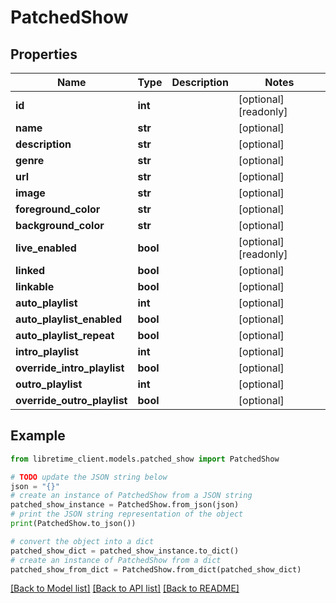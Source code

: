 # PatchedShow


## Properties

Name | Type | Description | Notes
------------ | ------------- | ------------- | -------------
**id** | **int** |  | [optional] [readonly] 
**name** | **str** |  | [optional] 
**description** | **str** |  | [optional] 
**genre** | **str** |  | [optional] 
**url** | **str** |  | [optional] 
**image** | **str** |  | [optional] 
**foreground_color** | **str** |  | [optional] 
**background_color** | **str** |  | [optional] 
**live_enabled** | **bool** |  | [optional] [readonly] 
**linked** | **bool** |  | [optional] 
**linkable** | **bool** |  | [optional] 
**auto_playlist** | **int** |  | [optional] 
**auto_playlist_enabled** | **bool** |  | [optional] 
**auto_playlist_repeat** | **bool** |  | [optional] 
**intro_playlist** | **int** |  | [optional] 
**override_intro_playlist** | **bool** |  | [optional] 
**outro_playlist** | **int** |  | [optional] 
**override_outro_playlist** | **bool** |  | [optional] 

## Example

```python
from libretime_client.models.patched_show import PatchedShow

# TODO update the JSON string below
json = "{}"
# create an instance of PatchedShow from a JSON string
patched_show_instance = PatchedShow.from_json(json)
# print the JSON string representation of the object
print(PatchedShow.to_json())

# convert the object into a dict
patched_show_dict = patched_show_instance.to_dict()
# create an instance of PatchedShow from a dict
patched_show_from_dict = PatchedShow.from_dict(patched_show_dict)
```
[[Back to Model list]](../README.md#documentation-for-models) [[Back to API list]](../README.md#documentation-for-api-endpoints) [[Back to README]](../README.md)


